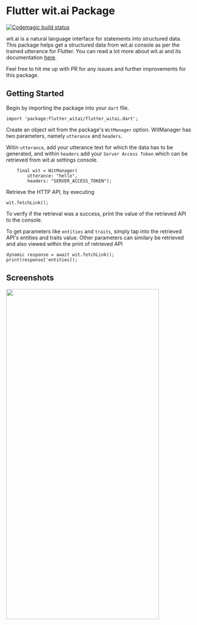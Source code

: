# Flutter wit.ai Package

[![Codemagic build status](https://api.codemagic.io/apps/60cd6d74ab51634d70139dae/60cd6d74ab51634d70139dad/status_badge.svg)](https://codemagic.io/apps/60cd6d74ab51634d70139dae/60cd6d74ab51634d70139dad/latest_build)

wit.ai is a natural language interface for statements into structured data. This package helps get a structured data from wit.ai console as per the trained utterance for Flutter. You can read a lot more about wit.ai and its documentation [here](https://wit.ai).

Feel free to hit me up with PR for any issues and further improvements for this package.

## Getting Started

Begin by importing the package into your `dart` file.

```
import 'package:flutter_witai/flutter_witai.dart';
```
Create an object wit from the package's `WitManager` option. WitManager has two parameters, namely `utterance` and `headers`.

Witin `utterance`, add your utterance text for which the data has to be generated, and within `headers` add your `Server Access Token` which can be retrieved from wit.ai settings console.

```
    final wit = WitManager(
        utterance: "hello",
        headers: "SERVER_ACCESS_TOKEN");
```

Retrieve the HTTP API, by executing 
```
wit.fetchLink();
```
To verify if the retrieval was a success, print the value of the retrieved API to the console.

To get parameters like `entities` and `traits`, simply tap into the retrieved API's entities and traits value. Other parameters can similary be retrieved and also viewed within the print of retrieved API

```
dynamic response = await wit.fetchLink();
print(response['entities]);
```

## Screenshots

<img src= "https://i.imgur.com/JaEqFjx.png" width="414" height="896" > 